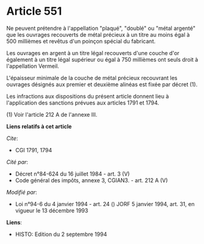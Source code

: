 # Article 551

Ne peuvent prétendre à l'appellation "plaqué", "doublé" ou "métal argenté" que les ouvrages recouverts de métal précieux à un
titre au moins égal à 500 millièmes et revêtus d'un poinçon spécial du fabricant.

Les ouvrages en argent à un titre légal recouverts d'une couche d'or également à un titre légal supérieur ou égal à 750
millièmes ont seuls droit à l'appellation Vermeil.

L'épaisseur minimale de la couche de métal précieux recouvrant les ouvrages désignés aux premier et deuxième alinéas est
fixée par décret (1).

Les infractions aux dispositions du présent article donnent lieu à l'application des sanctions prévues aux articles 1791 et
1794.

(1) Voir l'article 212 A de l'annexe III.

**Liens relatifs à cet article**

_Cite_:

  - CGI 1791, 1794

_Cité par_:

  - Décret n°84-624 du 16 juillet 1984 - art. 3 (V)
  - Code général des impôts, annexe 3, CGIAN3. - art. 212 A (V)

_Modifié par_:

  - Loi n°94-6 du 4 janvier 1994 - art. 24 () JORF 5 janvier 1994, art. 31, en vigueur le 13 décembre 1993

**Liens**:

  - HISTO: Edition du 2 septembre 1994

